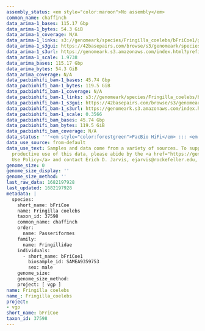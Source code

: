 ```yaml
---
assembly_status: <em style="color:maroon">No assembly</em>
common_name: chaffinch
data_arima-1_bases: 115.17 Gbp
data_arima-1_bytes: 54.3 GiB
data_arima-1_coverage: N/A
data_arima-1_links: s3://genomeark/species/Fringilla_coelebs/bFriCoe1/genomic_data/arima/<br>
data_arima-1_s3gui: https://42basepairs.com/browse/s3/genomeark/species/Fringilla_coelebs/bFriCoe1/genomic_data/arima/
data_arima-1_s3url: https://genomeark.s3.amazonaws.com/index.html?prefix=species/Fringilla_coelebs/bFriCoe1/genomic_data/arima/
data_arima-1_scale: 1.9738
data_arima_bases: 115.17 Gbp
data_arima_bytes: 54.3 GiB
data_arima_coverage: N/A
data_pacbiohifi_bam-1_bases: 45.74 Gbp
data_pacbiohifi_bam-1_bytes: 119.5 GiB
data_pacbiohifi_bam-1_coverage: N/A
data_pacbiohifi_bam-1_links: s3://genomeark/species/Fringilla_coelebs/bFriCoe1/genomic_data/pacbio_hifi/<br>
data_pacbiohifi_bam-1_s3gui: https://42basepairs.com/browse/s3/genomeark/species/Fringilla_coelebs/bFriCoe1/genomic_data/pacbio_hifi/
data_pacbiohifi_bam-1_s3url: https://genomeark.s3.amazonaws.com/index.html?prefix=species/Fringilla_coelebs/bFriCoe1/genomic_data/pacbio_hifi/
data_pacbiohifi_bam-1_scale: 0.3566
data_pacbiohifi_bam_bases: 45.74 Gbp
data_pacbiohifi_bam_bytes: 119.5 GiB
data_pacbiohifi_bam_coverage: N/A
data_status: '''<em style="color:forestgreen">PacBio HiFi</em> ::: <em style="color:forestgreen">Arima</em>'''
data_use_source: from-default
data_use_text: Samples and data come from a variety of sources. To support fair and
  productive use of this data, please abide by the <a href="https://genome10k.soe.ucsc.edu/data-use-policies/">Data
  Use Policy</a> and contact Erich D. Jarvis, ejarvis@rockefeller.edu, with any questions.
genome_size: 0
genome_size_display: ''
genome_size_method: ''
last_raw_data: 1682197928
last_updated: 1682197928
metadata: |
  species:
    short_name: bFriCoe
    name: Fringilla coelebs
    taxon_id: 37598
    common_name: chaffinch
    order:
      name: Passeriformes
    family:
      name: Fringillidae
    individuals:
      - short_name: bFriCoe1
        biosample_id: SAMEA9359753
        sex: male
    genome_size:
    genome_size_method:
    project: [ vgp ]
name: Fringilla coelebs
name_: Fringilla_coelebs
project:
- vgp
short_name: bFriCoe
taxon_id: 37598
---
```

